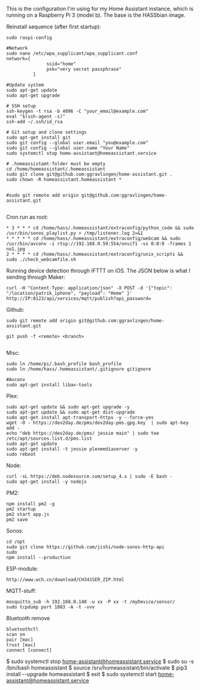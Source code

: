 This is the configuration I'm using for my Home Assistant instance, which is running on a Raspberry Pi 3 (model b). The base is the HASSbian image.

Reinstall sequence (after first startup):
```
sudo raspi-config

#Network
sudo nano /etc/wpa_supplicant/wpa_supplicant.conf
network={
               ssid="home"
               psk="very secret passphrase"
          }

#Update system
sudo apt-get update
sudo apt-get upgrade

# SSH setup
ssh-keygen -t rsa -b 4096 -C "your_email@example.com"
eval "$(ssh-agent -s)"
ssh-add ~/.ssh/id_rsa

# Git setup and clone settings
sudo apt-get install git
sudo git config --global user.email "you@example.com"
sudo git config --global user.name "Your Name"
sudo systemctl stop home-assistant@homeassistant.service

# .homeassistamt-folder must be empty
cd /home/homeassistant/.homeassistant
sudo git clone git@github.com:ggravlingen/home-assistant.git .
sudo chown -R homeassistant.homeassistant *


#sudo git remote add origin git@github.com:ggravlingen/home-assistant.git


```



Cron run as root:
```
* 3 * * * cd /home/hass/.homeassistant/extraconfig/python_code && sudo /usr/bin/sonos_playlist.py > /tmp/listener.log 2>&1
* * * * * cd /home/hass/.homeassistant/extraconfig/webcam && sudo /usr/bin/avconv -i rtsp://192.168.0.59:554/onvif1 -ss 0:0:0 -frames 1 no1.jpg
2 * * * * cd /home/hass/.homeassistant/extraconfig/unix_scripts && sudo ./check_webcamfile.sh
```


Running device detection through IFTTT on iOS. The JSON below is what I sending through Maker:

```
curl -H "Content-Type: application/json" -X POST -d '{"topic": "/location/patrik_iphone", "payload": "Home" }' http://IP:8123/api/services/mqtt/publish?api_password=
```


Github:
```
sudo git remote add origin git@github.com:ggravlingen/home-assistant.git

git push -f <remote> <branch>


```

Misc:
```
sudo ln /home/pi/.bash_profile bash_profile
sudo ln /home/hass/.homeassistant/.gitignore gitignore

#Avconv
sudo apt-get install libav-tools
```

Plex:
```
sudo apt-get update && sudo apt-get upgrade -y  
sudo apt-get update && sudo apt-get dist-upgrade  
sudo apt-get install apt-transport-https -y --force-yes  
wget -O - https://dev2day.de/pms/dev2day-pms.gpg.key  | sudo apt-key add -  
echo "deb https://dev2day.de/pms/ jessie main" | sudo tee /etc/apt/sources.list.d/pms.list  
sudo apt-get update  
sudo apt-get install -t jessie plexmediaserver -y  
sudo reboot  
```

Node:
```
curl -sL https://deb.nodesource.com/setup_4.x | sudo -E bash -
sudo apt-get install -y nodejs
```

PM2:
```
npm install pm2 -g 
pm2 startup
pm2 start app.js
pm2 save

```

Sonos:
```
cd /opt
sudo git clone https://github.com/jishi/node-sonos-http-api
sudo 
npm install --production
```

ESP-module:
```
http://www.wch.cn/download/CH341SER_ZIP.html
```

MQTT-stuff:
```
mosquitto_sub -h 192.168.0.140 -u xx -P xx -t /myDevice/sensor/
sudo tcpdump port 1883 -A -t -vvv
```

Bluetooth remove
```
bluetoothctl
scan on
pair [mac]
trust [mac]
connect [connect]
```



$ sudo systemctl stop home-assistant@homeassistant.service 
$ sudo su -s /bin/bash homeassistant
$  source /srv/homeassistant/bin/activate
$ pip3 install --upgrade homeassistant
$ exit
$ sudo systemctl start home-assistant@homeassistant.service
